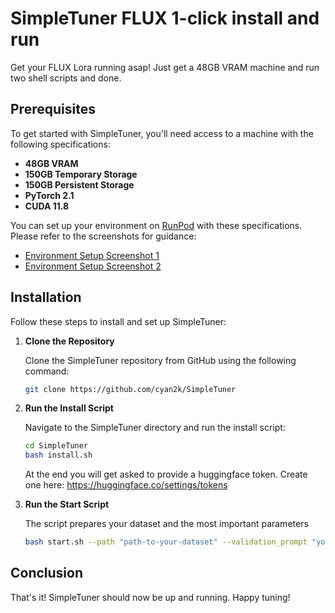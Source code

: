 
# SimpleTuner FLUX 1-click install and run

Get your FLUX Lora running asap!
Just get a 48GB VRAM machine and run two shell scripts and done.

## Prerequisites

To get started with SimpleTuner, you'll need access to a machine with the following specifications:
- **48GB VRAM**
- **150GB Temporary Storage**
- **150GB Persistent Storage**
- **PyTorch 2.1**
- **CUDA 11.8**

You can set up your environment on [RunPod](https://runpod.io) with these specifications. Please refer to the screenshots for guidance:
- [Environment Setup Screenshot 1](img/1.png)
- [Environment Setup Screenshot 2](img/2.png)

## Installation

Follow these steps to install and set up SimpleTuner:

1. **Clone the Repository**

   Clone the SimpleTuner repository from GitHub using the following command:
   ```bash
   git clone https://github.com/cyan2k/SimpleTuner
   ```
   
2. **Run the Install Script**

   Navigate to the SimpleTuner directory and run the install script:
   ```bash
   cd SimpleTuner
   bash install.sh
   ```

   At the end you will get asked to provide a huggingface token. Create one here: https://huggingface.co/settings/tokens

3. **Run the Start Script**

   The script prepares your dataset and the most important parameters
   ```bash
   bash start.sh --path "path-to-your-dataset" --validation_prompt "your validation prompt" --seed 1234 --batch-size 4 --lr 2e-4
   ```

## Conclusion

That's it! SimpleTuner should now be up and running. Happy tuning!
